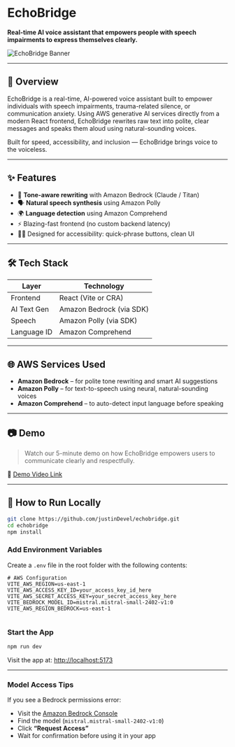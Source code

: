 # EchoBridge

**Real-time AI voice assistant that empowers people with speech impairments to express themselves clearly.**

![EchoBridge Banner](https://your-image-link-if-any.png)

---

## 🚀 Overview

EchoBridge is a real-time, AI-powered voice assistant built to empower individuals with speech impairments, trauma-related silence, or communication anxiety. Using AWS generative AI services directly from a modern React frontend, EchoBridge rewrites raw text into polite, clear messages and speaks them aloud using natural-sounding voices.

Built for speed, accessibility, and inclusion — EchoBridge brings voice to the voiceless.

---

## ✨ Features

- 🧠 **Tone-aware rewriting** with Amazon Bedrock (Claude / Titan)
- 🗣️ **Natural speech synthesis** using Amazon Polly
- 🌍 **Language detection** using Amazon Comprehend
- ⚡️ Blazing-fast frontend (no custom backend latency)
- 🧑‍🦽 Designed for accessibility: quick-phrase buttons, clean UI

---

## 🛠️ Tech Stack

| Layer        | Technology                     |
|--------------|--------------------------------|
| Frontend     | React (Vite or CRA)            |
| AI Text Gen  | Amazon Bedrock (via SDK)       |
| Speech       | Amazon Polly (via SDK)         |
| Language ID  | Amazon Comprehend              |


---

## 🌐 AWS Services Used

- **Amazon Bedrock** – for polite tone rewriting and smart AI suggestions
- **Amazon Polly** – for text-to-speech using neural, natural-sounding voices
- **Amazon Comprehend** – to auto-detect input language before speaking

---

## 📷 Demo

> Watch our 5-minute demo on how EchoBridge empowers users to communicate clearly and respectfully.

🎥 [Demo Video Link](https://your-demo-link.com)

---

## 🧪 How to Run Locally

```bash
git clone https://github.com/justinDevel/echobridge.git
cd echobridge
npm install

```
###  Add Environment Variables

Create a `.env` file in the root folder with the following contents:

```env
# AWS Configuration
VITE_AWS_REGION=us-east-1
VITE_AWS_ACCESS_KEY_ID=your_access_key_id_here
VITE_AWS_SECRET_ACCESS_KEY=your_secret_access_key_here
VITE_BEDROCK_MODEL_ID=mistral.mistral-small-2402-v1:0
VITE_AWS_REGION_BEDROCK=us-east-1


```


###  Start the App

```bash
npm run dev
```

Visit the app at: [http://localhost:5173](http://localhost:5173)

---

###  Model Access Tips

If you see a Bedrock permissions error:

* Visit the [Amazon Bedrock Console](https://us-east-1.console.aws.amazon.com/bedrock/home)
* Find the model (`mistral.mistral-small-2402-v1:0`)
* Click **“Request Access”**
* Wait for confirmation before using it in your app

